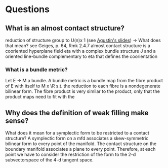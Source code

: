 # Questions

## What is an almost contact structure?
reduction of structure group to U(n)x 1 (see [Agustin's slides](./papers/Moreno24_slides.pdf))
-> What does that mean?
see Geiges, p. 64, Rmk 2.4.7
almost contact structure is a cooriented hyperplane field eta with a complex bundle structure J and a oriented line-bundle complementary to eta that defines the coorientation
### What is a bundle metric?
Let E -> M a bundle. A bundle metric is a bundle map from the fibre product of E with itself to M x \R
s.t. the reduction to each fibre is a nondegenerate bilinear form.
The fibre product is very similar to the product, only that the product maps need to fit with the 



## Why does the definition of weak filling make sense?
What does it mean for a symplectic form to be restricted to a contact structure?
A symplectic form on a mfd associates a skew-symmetric bilinear form to every point of the manifold. The contact structure on the boundary manifold associates a plane to every point. Therefore, at each point we have to consider the restriction of the form to the 2-d subvectorspace of the 4-d tangent space.
